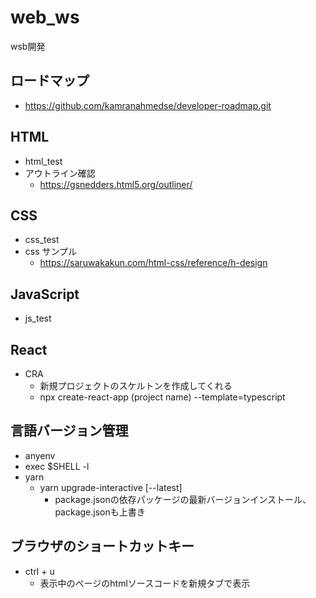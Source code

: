 # web_ws
wsb開発

## ロードマップ
- https://github.com/kamranahmedse/developer-roadmap.git

## HTML
- html_test
- アウトライン確認
    - https://gsnedders.html5.org/outliner/

## CSS
- css_test
- css サンプル
    - https://saruwakakun.com/html-css/reference/h-design

## JavaScript
- js_test

## React
- CRA
    - 新規プロジェクトのスケルトンを作成してくれる
    - npx create-react-app (project name) --template=typescript

## 言語バージョン管理
- anyenv
- exec $SHELL -l
- yarn
    - yarn upgrade-interactive [--latest]
        - package.jsonの依存パッケージの最新バージョンインストール、package.jsonも上書き

## ブラウザのショートカットキー
- ctrl + u
    - 表示中のページのhtmlソースコードを新規タブで表示
